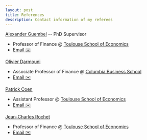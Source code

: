 ```yaml
---
layout: post
title: References
description: Contact information of my referees
---
```



 [Alexander Guembel](https://www.tse-fr.eu/people/alexander-guembel) -- PhD Supervisor
 -  Professor of Finance @ [Toulouse School of Economics](https://www.tse-fr.eu/)
 - [Email ✉️](mailto:alexander.guembel@tse-fr.eu)

 [Olivier Darmouni](https://sites.google.com/site/olivierdarmouni/)
-  Associate Professor of Finance @ [Columbia Business School](https://business.columbia.edu/faculty/divisions/finance)
-  [Email ✉️](mailto:omd2109-at-columbia.edu)

 [Patrick Coen](https://patrick-coen.com/)
-  Assistant Professor  @ [Toulouse School of Economics](https://www.tse-fr.eu/)
-  [Email ✉️](mailto:patrick.coen@tse-fr.eu)


 [Jean-Charles Rochet](https://www.tse-fr.eu/people/jean-charles-rochet)
-   Professor of Finance  @ [Toulouse School of Economics](https://www.tse-fr.eu/)
-  [Email ✉️](mailto:jean-charles.rochet@tse-fr.eu)
